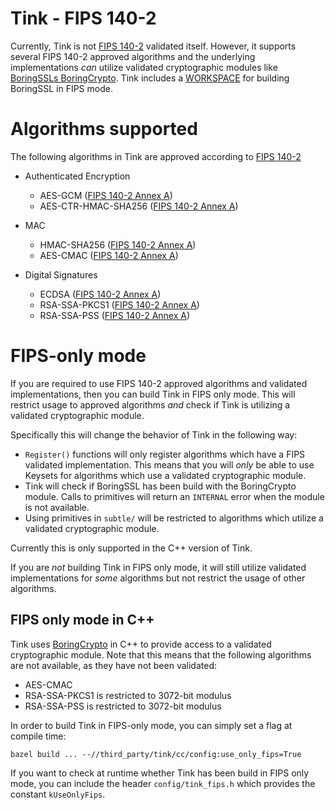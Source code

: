 # Tink - FIPS 140-2

Currently, Tink is not
[FIPS 140-2](https://csrc.nist.gov/publications/detail/fips/140/2/final)
validated itself. However, it supports several FIPS 140-2 approved algorithms and the
underlying implementations *can* utilize validated cryptographic modules like
[BoringSSLs BoringCrypto](https://csrc.nist.gov/Projects/Cryptographic-Module-Validation-Program/Certificate/3678).
Tink includes a
[WORKSPACE](https://github.com/google/tink/blob/master/cc/third_party/boringssl_fips)
for building BoringSSL in FIPS mode.

# Algorithms supported

The following algorithms in Tink are approved according to
[FIPS 140-2](https://csrc.nist.gov/publications/detail/fips/140/2/final)

*   Authenticated Encryption

    *   AES-GCM
        ([FIPS 140-2 Annex A](https://csrc.nist.gov/CSRC/media/Publications/fips/140/2/final/documents/fips1402annexa.pdf))
    *   AES-CTR-HMAC-SHA256
        ([FIPS 140-2 Annex A](https://csrc.nist.gov/CSRC/media/Publications/fips/140/2/final/documents/fips1402annexa.pdf))

*   MAC

    *   HMAC-SHA256
        ([FIPS 140-2 Annex A](https://csrc.nist.gov/CSRC/media/Publications/fips/140/2/final/documents/fips1402annexa.pdf))
    *   AES-CMAC
        ([FIPS 140-2 Annex A](https://csrc.nist.gov/CSRC/media/Publications/fips/140/2/final/documents/fips1402annexa.pdf))

*   Digital Signatures

    *   ECDSA
        ([FIPS 140-2 Annex A](https://csrc.nist.gov/CSRC/media/Publications/fips/140/2/final/documents/fips1402annexa.pdf))
    *   RSA-SSA-PKCS1
        ([FIPS 140-2 Annex A](https://csrc.nist.gov/CSRC/media/Publications/fips/140/2/final/documents/fips1402annexa.pdf))
    *   RSA-SSA-PSS
        ([FIPS 140-2 Annex A](https://csrc.nist.gov/CSRC/media/Publications/fips/140/2/final/documents/fips1402annexa.pdf))

# FIPS-only mode

If you are required to use FIPS 140-2 approved algorithms and validated
implementations, then you can build Tink in FIPS only mode. This will restrict
usage to approved algorithms *and* check if Tink is utilizing a validated
cryptographic module.

Specifically this will change the behavior of Tink in the following way:

*   `Register()` functions will only register algorithms which have a FIPS
    validated implementation. This means that you will *only* be able to use
    Keysets for algorithms which use a validated cryptographic module.
*   Tink will check if BoringSSL has been build with the BoringCrypto module.
    Calls to primitives will return an `INTERNAL` error when the module is not
    available.
*   Using primitives in `subtle/` will be restricted to algorithms which utilize
    a validated cryptographic module.

Currently this is only supported in the C++ version of Tink.

If you are *not* building Tink in FIPS only mode, it will still utilize
validated implementations for *some* algorithms but not restrict the usage of
other algorithms.

## FIPS only mode in C++

Tink uses
[BoringCrypto](https://csrc.nist.gov/Projects/Cryptographic-Module-Validation-Program/Certificate/3678)
in C++ to provide access to a validated cryptographic module. Note that this
means that the following algorithms are not available, as they have not been
validated:

*   AES-CMAC
*   RSA-SSA-PKCS1 is restricted to 3072-bit modulus
*   RSA-SSA-PSS is restricted to 3072-bit modulus

In order to build Tink in FIPS-only mode, you can simply set a flag at compile
time:

```shell
bazel build ... --//third_party/tink/cc/config:use_only_fips=True
```

If you want to check at runtime whether Tink has been build in FIPS only mode,
you can include the header `config/tink_fips.h` which provides the constant
`kUseOnlyFips`.
